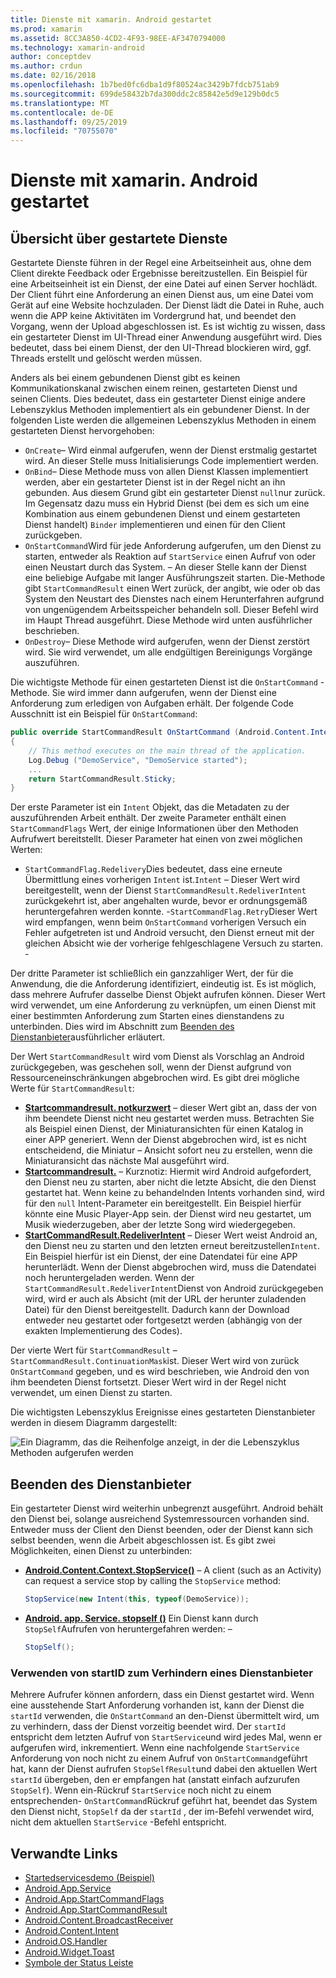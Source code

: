 ```yaml
---
title: Dienste mit xamarin. Android gestartet
ms.prod: xamarin
ms.assetid: 8CC3A850-4CD2-4F93-98EE-AF3470794000
ms.technology: xamarin-android
author: conceptdev
ms.author: crdun
ms.date: 02/16/2018
ms.openlocfilehash: 1b7bed0fc6dba1d9f80524ac3429b7fdcb751ab9
ms.sourcegitcommit: 699de58432b7da300ddc2c85842e5d9e129b0dc5
ms.translationtype: MT
ms.contentlocale: de-DE
ms.lasthandoff: 09/25/2019
ms.locfileid: "70755070"
---
```

# <a name="started-services-with-xamarinandroid"></a>Dienste mit xamarin. Android gestartet

## <a name="started-services-overview"></a>Übersicht über gestartete Dienste

Gestartete Dienste führen in der Regel eine Arbeitseinheit aus, ohne dem Client direkte Feedback oder Ergebnisse bereitzustellen. Ein Beispiel für eine Arbeitseinheit ist ein Dienst, der eine Datei auf einen Server hochlädt. Der Client führt eine Anforderung an einen Dienst aus, um eine Datei vom Gerät auf eine Website hochzuladen. Der Dienst lädt die Datei in Ruhe, auch wenn die APP keine Aktivitäten im Vordergrund hat, und beendet den Vorgang, wenn der Upload abgeschlossen ist. Es ist wichtig zu wissen, dass ein gestarteter Dienst im UI-Thread einer Anwendung ausgeführt wird. Dies bedeutet, dass bei einem Dienst, der den UI-Thread blockieren wird, ggf. Threads erstellt und gelöscht werden müssen.

Anders als bei einem gebundenen Dienst gibt es keinen Kommunikationskanal zwischen einem reinen, gestarteten Dienst und seinen Clients. Dies bedeutet, dass ein gestarteter Dienst einige andere Lebenszyklus Methoden implementiert als ein gebundener Dienst. In der folgenden Liste werden die allgemeinen Lebenszyklus Methoden in einem gestarteten Dienst hervorgehoben:

- `OnCreate`&ndash; Wird einmal aufgerufen, wenn der Dienst erstmalig gestartet wird. An dieser Stelle muss Initialisierungs Code implementiert werden.
- `OnBind`&ndash; Diese Methode muss von allen Dienst Klassen implementiert werden, aber ein gestarteter Dienst ist in der Regel nicht an ihn gebunden. Aus diesem Grund gibt ein gestarteter Dienst `null`nur zurück. Im Gegensatz dazu muss ein Hybrid Dienst (bei dem es sich um eine Kombination aus einem gebundenen Dienst und einem gestarteten Dienst handelt) `Binder` implementieren und einen für den Client zurückgeben.
- `OnStartCommand`Wird für jede Anforderung aufgerufen, um den Dienst zu starten, entweder als Reaktion auf `StartService` einen Aufruf von oder einen Neustart durch das System. &ndash; An dieser Stelle kann der Dienst eine beliebige Aufgabe mit langer Ausführungszeit starten. Die-Methode gibt `StartCommandResult` einen Wert zurück, der angibt, wie oder ob das System den Neustart des Dienstes nach einem Herunterfahren aufgrund von ungenügendem Arbeitsspeicher behandeln soll. Dieser Befehl wird im Haupt Thread ausgeführt. Diese Methode wird unten ausführlicher beschrieben.
- `OnDestroy`&ndash; Diese Methode wird aufgerufen, wenn der Dienst zerstört wird. Sie wird verwendet, um alle endgültigen Bereinigungs Vorgänge auszuführen.

Die wichtigste Methode für einen gestarteten Dienst ist die `OnStartCommand` -Methode. Sie wird immer dann aufgerufen, wenn der Dienst eine Anforderung zum erledigen von Aufgaben erhält. Der folgende Code Ausschnitt ist ein Beispiel für `OnStartCommand`: 

```csharp
public override StartCommandResult OnStartCommand (Android.Content.Intent intent, StartCommandFlags flags, int startId)
{
    // This method executes on the main thread of the application.
    Log.Debug ("DemoService", "DemoService started");
    ...
    return StartCommandResult.Sticky;
}
```

Der erste Parameter ist ein `Intent` Objekt, das die Metadaten zu der auszuführenden Arbeit enthält. Der zweite Parameter enthält einen `StartCommandFlags` Wert, der einige Informationen über den Methoden Aufrufwert bereitstellt. Dieser Parameter hat einen von zwei möglichen Werten:

- `StartCommandFlag.Redelivery`Dies bedeutet, dass eine erneute Übermittlung eines vorherigen `Intent` ist.`Intent` &ndash; Dieser Wert wird bereitgestellt, wenn der Dienst `StartCommandResult.RedeliverIntent` zurückgekehrt ist, aber angehalten wurde, bevor er ordnungsgemäß heruntergefahren werden konnte.
-`StartCommandFlag.Retry`Dieser Wert wird empfangen, wenn beim `OnStartCommand` vorherigen Versuch ein Fehler aufgetreten ist und Android versucht, den Dienst erneut mit der gleichen Absicht wie der vorherige fehlgeschlagene Versuch zu starten. &dash;

Der dritte Parameter ist schließlich ein ganzzahliger Wert, der für die Anwendung, die die Anforderung identifiziert, eindeutig ist. Es ist möglich, dass mehrere Aufrufer dasselbe Dienst Objekt aufrufen können. Dieser Wert wird verwendet, um eine Anforderung zu verknüpfen, um einen Dienst mit einer bestimmten Anforderung zum Starten eines dienstandens zu unterbinden. Dies wird im Abschnitt zum [Beenden des Dienstanbieter](#Stopping_the_Service)ausführlicher erläutert. 

Der Wert `StartCommandResult` wird vom Dienst als Vorschlag an Android zurückgegeben, was geschehen soll, wenn der Dienst aufgrund von Ressourceneinschränkungen abgebrochen wird. Es gibt drei mögliche Werte für `StartCommandResult`:

- **[Startcommandresult. notkurzwert](xref:Android.App.StartCommandResult.NotSticky)** &ndash; dieser Wert gibt an, dass der von ihm beendete Dienst nicht neu gestartet werden muss. Betrachten Sie als Beispiel einen Dienst, der Miniaturansichten für einen Katalog in einer APP generiert. Wenn der Dienst abgebrochen wird, ist es nicht entscheidend, die Miniatur &ndash; Ansicht sofort neu zu erstellen, wenn die Miniaturansicht das nächste Mal ausgeführt wird.
- **[Startcommandresult.](xref:Android.App.StartCommandResult.Sticky)** &ndash; Kurznotiz: Hiermit wird Android aufgefordert, den Dienst neu zu starten, aber nicht die letzte Absicht, die den Dienst gestartet hat. Wenn keine zu behandelnden Intents vorhanden sind, wird für den `null` Intent-Parameter ein bereitgestellt. Ein Beispiel hierfür könnte eine Music Player-App sein. der Dienst wird neu gestartet, um Musik wiederzugeben, aber der letzte Song wird wiedergegeben.
- **[StartCommandResult.RedeliverIntent](xref:Android.App.StartCommandResult.RedeliverIntent)** &ndash; Dieser Wert weist Android an, den Dienst neu zu starten und den letzten erneut bereitzustellen`Intent`. Ein Beispiel hierfür ist ein Dienst, der eine Datendatei für eine APP herunterlädt. Wenn der Dienst abgebrochen wird, muss die Datendatei noch heruntergeladen werden. Wenn der `StartCommandResult.RedeliverIntent`Dienst von Android zurückgegeben wird, wird er auch als Absicht (mit der URL der herunter zuladenden Datei) für den Dienst bereitgestellt. Dadurch kann der Download entweder neu gestartet oder fortgesetzt werden (abhängig von der exakten Implementierung des Codes).

Der vierte Wert für `StartCommandResult` &ndash; `StartCommandResult.ContinuationMask`ist. Dieser Wert wird von zurück `OnStartCommand` gegeben, und es wird beschrieben, wie Android den von ihm beendeten Dienst fortsetzt. Dieser Wert wird in der Regel nicht verwendet, um einen Dienst zu starten.

Die wichtigsten Lebenszyklus Ereignisse eines gestarteten Dienstanbieter werden in diesem Diagramm dargestellt: 

![Ein Diagramm, das die Reihenfolge anzeigt, in der die Lebenszyklus Methoden aufgerufen werden](started-services-images/started-service-01.png "Ein Diagramm, das die Reihenfolge anzeigt, in der die Lebenszyklus Methoden aufgerufen werden.")

<a name="Stopping_the_Service" />

## <a name="stopping-the-service"></a>Beenden des Dienstanbieter

Ein gestarteter Dienst wird weiterhin unbegrenzt ausgeführt. Android behält den Dienst bei, solange ausreichend Systemressourcen vorhanden sind. Entweder muss der Client den Dienst beenden, oder der Dienst kann sich selbst beenden, wenn die Arbeit abgeschlossen ist. Es gibt zwei Möglichkeiten, einen Dienst zu unterbinden: 

- **[Android.Content.Context.StopService()](xref:Android.Content.Context.StopService*)** &ndash; A client (such as an Activity) can request a service stop by calling the `StopService` method:

    ```csharp
    StopService(new Intent(this, typeof(DemoService));
    ```

- **[Android. app. Service. stopself ()](xref:Android.App.Service.StopSelf*)** Ein Dienst kann durch `StopSelf`Aufrufen von heruntergefahren werden: &ndash;

    ```csharp
    StopSelf();
    ```

### <a name="using-startid-to-stop-a-service"></a>Verwenden von startID zum Verhindern eines Dienstanbieter

Mehrere Aufrufer können anfordern, dass ein Dienst gestartet wird. Wenn eine ausstehende Start Anforderung vorhanden ist, kann der Dienst die `startId` verwenden, die `OnStartCommand` an den-Dienst übermittelt wird, um zu verhindern, dass der Dienst vorzeitig beendet wird. Der `startId` entspricht dem letzten Aufruf von `StartService`und wird jedes Mal, wenn er aufgerufen wird, inkrementiert. Wenn eine nachfolgende `StartService` Anforderung von noch nicht zu einem Aufruf von `OnStartCommand`geführt hat, kann der Dienst aufrufen `StopSelfResult`und dabei den aktuellen Wert `startId` übergeben, den er empfangen hat (anstatt einfach aufzurufen `StopSelf`). Wenn ein-Rückruf `StartService` noch nicht zu einem entsprechenden- `OnStartCommand`Rückruf geführt hat, beendet das System den Dienst nicht, `StopSelf` da der `startId` , der im-Befehl verwendet wird, nicht dem aktuellen `StartService` -Befehl entspricht.

## <a name="related-links"></a>Verwandte Links

- [Startedservicesdemo (Beispiel)](https://docs.microsoft.com/samples/xamarin/monodroid-samples/applicationfundamentals-servicesamples-startedservicesdemo)
- [Android.App.Service](xref:Android.App.Service)
- [Android.App.StartCommandFlags](xref:Android.App.StartCommandFlags)
- [Android.App.StartCommandResult](xref:Android.App.StartCommandResult)
- [Android.Content.BroadcastReceiver](xref:Android.Content.BroadcastReceiver)
- [Android.Content.Intent](xref:Android.Content.Intent)
- [Android.OS.Handler](xref:Android.OS.Handler)
- [Android.Widget.Toast](xref:Android.Widget.Toast)
- [Symbole der Status Leiste](https://developer.android.com/guide/practices/ui_guidelines/icon_design_status_bar.html)
